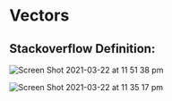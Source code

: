 # Vectors
## Stackoverflow Definition:
![Screen Shot 2021-03-22 at 11 51 38 pm](https://user-images.githubusercontent.com/47861774/112000564-d49fc700-8b69-11eb-81f4-81c9458ec018.jpeg)

![Screen Shot 2021-03-22 at 11 35 17 pm](https://user-images.githubusercontent.com/47861774/111999580-d9b04680-8b68-11eb-8bf9-f63b5f722e59.jpeg)


